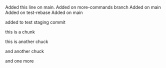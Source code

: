 Added this line on main.
Added on more-commands branch
Added on main
Added on test-rebase
Added on main

added to test staging commit


this is a chunk


this is another chuck


and another chuck

and one more
